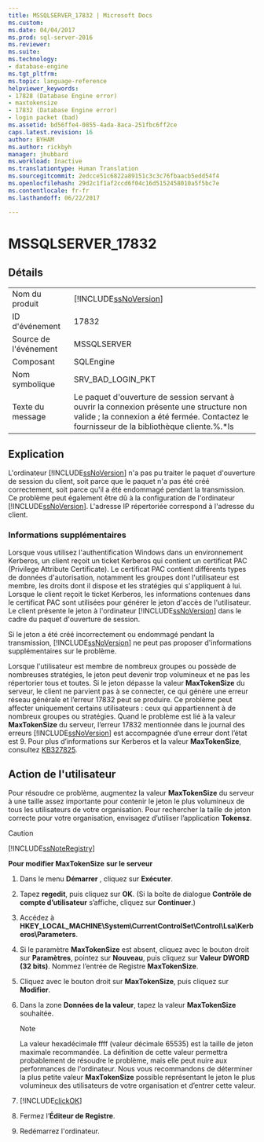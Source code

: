 ```yaml
---
title: MSSQLSERVER_17832 | Microsoft Docs
ms.custom: 
ms.date: 04/04/2017
ms.prod: sql-server-2016
ms.reviewer: 
ms.suite: 
ms.technology:
- database-engine
ms.tgt_pltfrm: 
ms.topic: language-reference
helpviewer_keywords:
- 17828 (Database Engine error)
- maxtokensize
- 17832 (Database Engine error)
- login packet (bad)
ms.assetid: bd56ffe4-0855-4ada-8aca-251fbc6ff2ce
caps.latest.revision: 16
author: BYHAM
ms.author: rickbyh
manager: jhubbard
ms.workload: Inactive
ms.translationtype: Human Translation
ms.sourcegitcommit: 2edcce51c6822a89151c3c3c76fbaacb5edd54f4
ms.openlocfilehash: 29d2c1f1af2ccd6f04c16d5152458010a5f5bc7e
ms.contentlocale: fr-fr
ms.lasthandoff: 06/22/2017

---
```

# <a name="mssqlserver17832"></a>MSSQLSERVER_17832
  
## <a name="details"></a>Détails  
  
|||  
|-|-|  
|Nom du produit|[!INCLUDE[ssNoVersion](../../includes/ssnoversion-md.md)]|  
|ID d'événement|17832|  
|Source de l'événement|MSSQLSERVER|  
|Composant|SQLEngine|  
|Nom symbolique|SRV_BAD_LOGIN_PKT|  
|Texte du message|Le paquet d'ouverture de session servant à ouvrir la connexion présente une structure non valide ; la connexion a été fermée. Contactez le fournisseur de la bibliothèque cliente.%.*ls|  
  
## <a name="explanation"></a>Explication  
L'ordinateur [!INCLUDE[ssNoVersion](../../includes/ssnoversion-md.md)] n'a pas pu traiter le paquet d'ouverture de session du client, soit parce que le paquet n'a pas été créé correctement, soit parce qu'il a été endommagé pendant la transmission. Ce problème peut également être dû à la configuration de l'ordinateur [!INCLUDE[ssNoVersion](../../includes/ssnoversion-md.md)]. L'adresse IP répertoriée correspond à l'adresse du client.  
  
### <a name="more-information"></a>Informations supplémentaires  
Lorsque vous utilisez l'authentification Windows dans un environnement Kerberos, un client reçoit un ticket Kerberos qui contient un certificat PAC (Privilege Attribute Certificate). Le certificat PAC contient différents types de données d'autorisation, notamment les groupes dont l'utilisateur est membre, les droits dont il dispose et les stratégies qui s'appliquent à lui. Lorsque le client reçoit le ticket Kerberos, les informations contenues dans le certificat PAC sont utilisées pour générer le jeton d'accès de l'utilisateur. Le client présente le jeton à l'ordinateur [!INCLUDE[ssNoVersion](../../includes/ssnoversion-md.md)] dans le cadre du paquet d'ouverture de session.  
  
Si le jeton a été créé incorrectement ou endommagé pendant la transmission, [!INCLUDE[ssNoVersion](../../includes/ssnoversion-md.md)] ne peut pas proposer d'informations supplémentaires sur le problème.  
  
Lorsque l'utilisateur est membre de nombreux groupes ou possède de nombreuses stratégies, le jeton peut devenir trop volumineux et ne pas les répertorier tous et toutes. Si le jeton dépasse la valeur **MaxTokenSize** du serveur, le client ne parvient pas à se connecter, ce qui génère une erreur réseau générale et l’erreur 17832 peut se produire. Ce problème peut affecter uniquement certains utilisateurs : ceux qui appartiennent à de nombreux groupes ou stratégies. Quand le problème est lié à la valeur **MaxTokenSize** du serveur, l’erreur 17832 mentionnée dans le journal des erreurs [!INCLUDE[ssNoVersion](../../includes/ssnoversion-md.md)] est accompagnée d’une erreur dont l’état est 9. Pour plus d’informations sur Kerberos et la valeur **MaxTokenSize**, consultez [KB327825](http://support.microsoft.com/kb/327825).  
  
## <a name="user-action"></a>Action de l'utilisateur  
Pour résoudre ce problème, augmentez la valeur **MaxTokenSize** du serveur à une taille assez importante pour contenir le jeton le plus volumineux de tous les utilisateurs de votre organisation. Pour rechercher la taille de jeton correcte pour votre organisation, envisagez d’utiliser l’application **Tokensz**.  
  
> [!CAUTION]  
> [!INCLUDE[ssNoteRegistry](../../includes/ssnoteregistry-md.md)]  
  
**Pour modifier MaxTokenSize** **sur le serveur**  
  
1.  Dans le menu **Démarrer** , cliquez sur **Exécuter**.  
  
2.  Tapez **regedit**, puis cliquez sur **OK**. (Si la boîte de dialogue **Contrôle de compte d’utilisateur** s’affiche, cliquez sur **Continuer**.)  
  
3.  Accédez à **HKEY_LOCAL_MACHINE\System\CurrentControlSet\Control\Lsa\Kerberos\Parameters**.  
  
4.  Si le paramètre **MaxTokenSize** est absent, cliquez avec le bouton droit sur **Paramètres**, pointez sur **Nouveau**, puis cliquez sur **Valeur DWORD (32 bits)**. Nommez l’entrée de Registre **MaxTokenSize**.  
  
5.  Cliquez avec le bouton droit sur **MaxTokenSize**, puis cliquez sur **Modifier**.  
  
6.  Dans la zone **Données de la valeur**, tapez la valeur **MaxTokenSize** souhaitée.  
  
    > [!NOTE]  
    > La valeur hexadécimale ffff (valeur décimale 65535) est la taille de jeton maximale recommandée. La définition de cette valeur permettra probablement de résoudre le problème, mais elle peut nuire aux performances de l'ordinateur. Nous vous recommandons de déterminer la plus petite valeur **MaxTokenSize** possible représentant le jeton le plus volumineux des utilisateurs de votre organisation et d’entrer cette valeur.  
  
7.  [!INCLUDE[clickOK](../../includes/clickok-md.md)]  
  
8.  Fermez l’**Éditeur de Registre**.  
  
9. Redémarrez l'ordinateur.  
  

